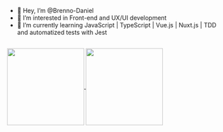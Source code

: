 - 👋 Hey, I’m @Brenno-Daniel
- 👀 I’m interested in Front-end and UX/UI development
- 🌱 I’m currently learning JavaScript | TypeScript | Vue.js | Nuxt.js | TDD and automatized tests with Jest
##

<a target="_blank" href="https://github.com/anuraghazra/github-readme-stats">
  <img align="center" height="180rem" src="https://github-readme-stats.vercel.app/api/top-langs/?username=Brenno-Daniel&langs_count=8&layout=compact&theme=tokyonight" />
  <img align="center" height="180rem" src="https://github-readme-stats.vercel.app/api?username=Brenno-Daniel&show_icons=true&theme=tokyonight" />
</a>
  

